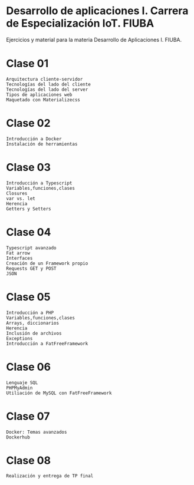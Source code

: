 # Desarrollo de aplicaciones I. Carrera de Especialización IoT. FIUBA

Ejercicios y material para la materia Desarrollo de Aplicaciones I. FIUBA.

# Clase 01
    Arquitectura cliente-servidor   
    Tecnologías del lado del cliente
    Tecnologías del lado del server
    Tipos de aplicaciones web
    Maquetado con Materializecss

# Clase 02
    Introducción a Docker
    Instalación de herramientas

# Clase 03
    Introducción a Typescript
    Variables,funciones,clases
    Closures
    var vs. let
    Herencia
    Getters y Setters

# Clase 04
    Typescript avanzado
    Fat arrow
    Interfaces
    Creación de un Framework propio
    Requests GET y POST
    JSON
 
# Clase 05
    Introducción a PHP
    Variables,funciones,clases
    Arrays, diccionarios
    Herencia
    Inclusión de archivos
    Exceptions
    Introducción a FatFreeFramework

# Clase 06
    Lenguaje SQL
    PHPMyAdmin
    Utiliación de MySQL con FatFreeFramework
    
# Clase 07
    Docker: Temas avanzados
    Dockerhub
    
# Clase 08
    Realización y entrega de TP final

